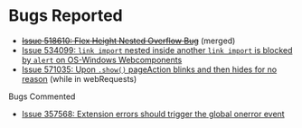 # Bugs Reported

* ~~[Issue 518610:	Flex Height Nested Overflow Bug](https://code.google.com/p/chromium/issues/detail?id=518610)~~ (merged)
* [Issue 534099:	`link import` nested inside another `link import` is blocked by `alert` on OS-Windows Webcomponents](https://code.google.com/p/chromium/issues/detail?id=534099)
* [Issue 571035:	Upon `.show()` pageAction blinks and then hides for no reason](https://code.google.com/p/chromium/issues/detail?id=571035) (while in webRequests)

Bugs Commented

* [Issue 357568: Extension errors should trigger the global onerror event](https://bugs.chromium.org/p/chromium/issues/detail?id=357568)